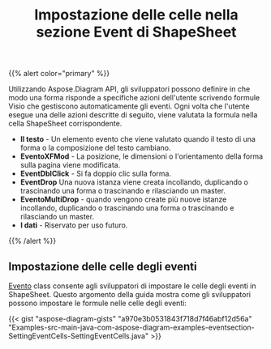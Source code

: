 ﻿---
title: Impostazione delle celle nella sezione Event di ShapeSheet
type: docs
weight: 10
url: /it/java/setting-cells-in-the-event-section-of-shapesheet/
---
{{% alert color="primary" %}} 

Utilizzando Aspose.Diagram API, gli sviluppatori possono definire in che modo una forma risponde a specifiche azioni dell'utente scrivendo formule Visio che gestiscono automaticamente gli eventi. Ogni volta che l'utente esegue una delle azioni descritte di seguito, viene valutata la formula nella cella ShapeSheet corrispondente.

- **Il testo** - Un elemento evento che viene valutato quando il testo di una forma o la composizione del testo cambiano.
- **EventoXFMod** - La posizione, le dimensioni o l'orientamento della forma sulla pagina viene modificata.
- **EventDblClick** - Si fa doppio clic sulla forma.
- **EventDrop** Una nuova istanza viene creata incollando, duplicando o trascinando una forma o trascinando e rilasciando un master.
- **EventoMultiDrop** - quando vengono create più nuove istanze incollando, duplicando o trascinando una forma o trascinando e rilasciando un master.
- **I dati** - Riservato per uso futuro.

{{% /alert %}} 
## **Impostazione delle celle degli eventi**
[Evento](https://reference.aspose.com/diagram/java/com.aspose.diagram/event) class consente agli sviluppatori di impostare le celle degli eventi in ShapeSheet. Questo argomento della guida mostra come gli sviluppatori possono impostare le formule nelle celle degli eventi:

{{< gist "aspose-diagram-gists" "a970e3b0531843f718d7f46abf12d56a" "Examples-src-main-java-com-aspose-diagram-examples-eventsection-SettingEventCells-SettingEventCells.java" >}}
